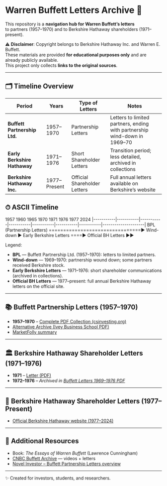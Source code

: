 # Warren Buffett Letters Archive 📜

This repository is a **navigation hub for Warren Buffett’s letters**  
to partners (1957–1970) and to Berkshire Hathaway shareholders (1971–present).

⚠️ **Disclaimer**: Copyright belongs to Berkshire Hathaway Inc. and Warren E. Buffett.  
These materials are provided **for educational purposes only** and are already publicly available.  
This project only collects **links to the original sources**.

---

## 🗂 Timeline Overview

| Period | Years | Type of Letters | Notes |
|--------|-------|-----------------|-------|
| **Buffett Partnership Ltd.** | 1957–1970 | Partnership Letters | Letters to limited partners, ending with partnership wind-down in 1969–70 |
| **Early Berkshire Hathaway** | 1971–1976 | Short Shareholder Letters | Transition period; less detailed, archived in collections |
| **Berkshire Hathaway Inc.** | 1977–Present | Official Shareholder Letters | Full annual letters available on Berkshire’s website |

## ⏱ ASCII Timeline

1957        1960        1965        1970        1971        1976        1977                          2024
|-----------|-----------|-----------|-----------|-----------|-----------|-----------|---------------------|
BPL (Partnership Letters) ================================▶  Wind-down  ▶  Early Berkshire Letters ====▶  Official BH Letters ▶▶

Legend:
- **BPL** — Buffett Partnership Ltd. (1957–1970): letters to limited partners.
- **Wind-down** — 1969–1970: partnership wound down; some partners received Berkshire stock.
- **Early Berkshire Letters** — 1971–1976: short shareholder communications (archived in collections).
- **Official BH Letters** — 1977–present: full annual Berkshire Hathaway letters on the official site.

---

## 📚 Buffett Partnership Letters (1957–1970)

- **1957–1970** – [Complete PDF Collection (csinvesting.org)](https://csinvesting.org/wp-content/uploads/2012/05/complete_buffett_partnership_letters-1957-70_in-sections.pdf)  
- [Alternative Archive (Ivey Business School PDF)](https://www.ivey.uwo.ca/media/2975913/buffett-partnership-letters.pdf)  
- [MarketFolly summary](https://www.marketfolly.com/2010/08/warren-buffetts-partnership-letters.html)  

---

## 🏛 Berkshire Hathaway Shareholder Letters (1971–1976)

- **1971** – [Letter (PDF)](https://aboveaverageodds.files.wordpress.com/2009/12/buffett_bh71.pdf)  
- **1972–1976** – *Archived in [Buffett Letters 1969–1976 PDF](https://assets.empirefinancialresearch.com/uploads/2021/02/Buffett-Letters-1969-76.pdf)*  

---

## 📄 Berkshire Hathaway Shareholder Letters (1977–Present)

- [Official Berkshire Hathaway website (1977–2024)](https://www.berkshirehathaway.com/letters/letters.html)

---

## 📘 Additional Resources

- Book: *The Essays of Warren Buffett* (Lawrence Cunningham)  
- [CNBC Buffett Archive](https://buffett.cnbc.com/) — videos + letters  
- [Novel Investor – Buffett Partnership Letters overview](https://novelinvestor.com/notes/buffett-partnership-letters-by-warren-buffett/)  

---

✨ Created for investors, students, and researchers.
